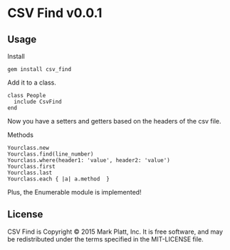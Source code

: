 CSV Find v0.0.1
========

<!-- [![Code Climate](https://codeclimate.com/github/mrkplt/csv_class_maker.png)](https://codeclimate.com/github/mrkplt/csv_class_maker) -->

Usage
--------------

Install
```
gem install csv_find
```
Add it to a class.
```
class People
  include CsvFind
end

```

Now you have a setters and getters based on the headers of the csv file.

Methods
```
Yourclass.new
Yourclass.find(line_number)
Yourclass.where(header1: 'value', header2: 'value')
Yourclass.first
Yourclass.last
Yourclass.each { |a| a.method  }
```

Plus, the Enumerable module is implemented!

License
-------
CSV Find is Copyright © 2015 Mark Platt, Inc. It is free software, and may be redistributed under the terms specified in the MIT-LICENSE file.

